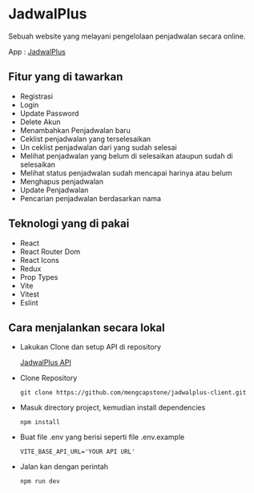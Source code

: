 # JadwalPlus

Sebuah website yang melayani pengelolaan penjadwalan secara online.

App : [JadwalPlus](https://jadwalplus-client.vercel.app/)

## Fitur yang di tawarkan

- Registrasi
- Login
- Update Password
- Delete Akun
- Menambahkan Penjadwalan baru
- Ceklist penjadwalan yang terselesaikan
- Un ceklist penjadwalan dari yang sudah selesai
- Melihat penjadwalan yang belum di selesaikan ataupun sudah di selesaikan
- Melihat status penjadwalan sudah mencapai harinya atau belum
- Menghapus penjadwalan
- Update Penjadwalan
- Pencarian penjadwalan berdasarkan nama

## Teknologi yang di pakai

- React
- React Router Dom
- React Icons
- Redux
- Prop Types
- Vite
- Vitest
- Eslint

## Cara menjalankan secara lokal

- Lakukan Clone dan setup API di repository

  [JadwalPlus API](https://github.com/mengcapstone/jadwalplus-api)
- Clone Repository

  ```
  git clone https://github.com/mengcapstone/jadwalplus-client.git
  ```
- Masuk directory project, kemudian install dependencies

  ```
  npm install
  ```
- Buat file .env yang berisi seperti file .env.example

  ```
  VITE_BASE_API_URL='YOUR API URL'
  ```
- Jalan kan dengan perintah

  ```
  npm run dev
  ```
